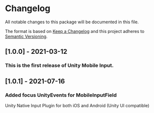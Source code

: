# Changelog
All notable changes to this package will be documented in this file.

The format is based on [Keep a Changelog](http://keepachangelog.com/en/1.0.0/)
and this project adheres to [Semantic Versioning](http://semver.org/spec/v2.0.0.html).

## [1.0.0] - 2021-03-12

### This is the first release of Unity Mobile Input.

## [1.0.1] - 2021-07-16

### Added focus UnityEvents for MobileInputField

Unity Native Input Plugin for both iOS and Android (Unity UI compatible)
